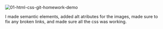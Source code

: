![01-html-css-git-homework-demo](https://user-images.githubusercontent.com/71030453/94354039-5cca6700-0034-11eb-9aaa-d2ce44bf7854.png)

I made semantic elements, added alt atributes for the images, made sure to fix any broken links, and made sure all the css was working.
